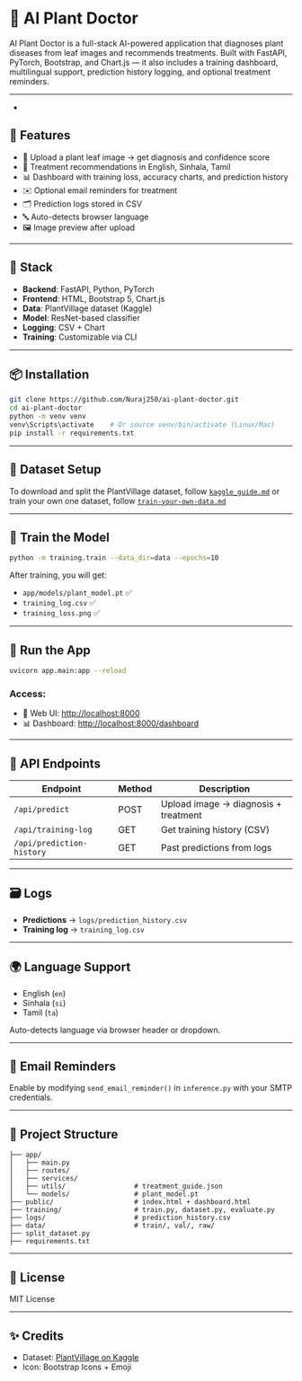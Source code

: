 # 🌿 AI Plant Doctor

AI Plant Doctor is a full-stack AI-powered application that diagnoses plant diseases from leaf images and recommends treatments. Built with FastAPI, PyTorch, Bootstrap, and Chart.js — it also includes a training dashboard, multilingual support, prediction history logging, and optional treatment reminders.

---
-
## 🚀 Features

- 🧠 Upload a plant leaf image → get diagnosis and confidence score
- 🌱 Treatment recommendations in English, Sinhala, Tamil
- 📊 Dashboard with training loss, accuracy charts, and prediction history
- ✉️ Optional email reminders for treatment
- 🗂 Prediction logs stored in CSV
- 🔤 Auto-detects browser language
- 🖼 Image preview after upload

---

## 🧰 Stack

- **Backend**: FastAPI, Python, PyTorch
- **Frontend**: HTML, Bootstrap 5, Chart.js
- **Data**: PlantVillage dataset (Kaggle)
- **Model**: ResNet-based classifier
- **Logging**: CSV + Chart
- **Training**: Customizable via CLI

---

## 📦 Installation

```bash
git clone https://github.com/Nuraj250/ai-plant-doctor.git
cd ai-plant-doctor
python -m venv venv
venv\Scripts\activate    # Or source venv/bin/activate (Linux/Mac)
pip install -r requirements.txt
```

---

## 🌱 Dataset Setup

To download and split the PlantVillage dataset, follow [`kaggle_guide.md`](kaggle_guide.md)
or train your own one dataset, follow [`train-your-own-data.md`](train-your-own-data.md)

---

## 🧠 Train the Model

```bash
python -m training.train --data_dir=data --epochs=10
```

After training, you will get:

- `app/models/plant_model.pt` ✅
- `training_log.csv` ✅
- `training_loss.png` ✅

---

## 🔁 Run the App

```bash
uvicorn app.main:app --reload
```

### Access:
- 🌿 Web UI: [http://localhost:8000](http://localhost:8000)
- 📊 Dashboard: [http://localhost:8000/dashboard](http://localhost:8000/dashboard)

---

## 🧪 API Endpoints

| Endpoint                 | Method | Description                          |
|--------------------------|--------|--------------------------------------|
| `/api/predict`           | POST   | Upload image → diagnosis + treatment |
| `/api/training-log`      | GET    | Get training history (CSV)           |
| `/api/prediction-history` | GET   | Past predictions from logs           |

---

## 🗃 Logs

- **Predictions** → `logs/prediction_history.csv`
- **Training log** → `training_log.csv`

---

## 🌍 Language Support

- English (`en`)
- Sinhala (`si`)
- Tamil (`ta`)

Auto-detects language via browser header or dropdown.

---

## 📨 Email Reminders

Enable by modifying `send_email_reminder()` in `inference.py` with your SMTP credentials.

---

## 📁 Project Structure

```
├── app/
│   ├── main.py
│   ├── routes/
│   ├── services/
│   ├── utils/                 # treatment_guide.json
│   └── models/                # plant_model.pt
├── public/                    # index.html + dashboard.html
├── training/                  # train.py, dataset.py, evaluate.py
├── logs/                      # prediction_history.csv
├── data/                      # train/, val/, raw/
├── split_dataset.py
├── requirements.txt
```

---

## 📄 License

MIT License

---

## ✨ Credits

- Dataset: [PlantVillage on Kaggle](https://www.kaggle.com/datasets/emmarex/plantdisease)
- Icon: Bootstrap Icons + Emoji
```
